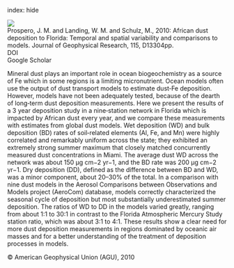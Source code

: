 index: hide

<div class="Citation">
    <div class="Citation-thumb CitationThumb-linked"  data-href="https://doi.org/10.1029/2009jd012773">
      <img src="https://static.claimspace.cloud/climate-study-static/refs/thumbs/7/Prospero_et_al_2010-thumb.png" />
    </div>

  <div class="Citation-body">
    <div class="Citation-text">Prospero, J. M. and Landing, W. M. and Schulz, M., 2010: African dust deposition to Florida: Temporal and spatial variability and comparisons to models. <span class="Article-journal">Journal of Geophysical Research, </span><span class="Article-volume">115, </span>D13304pp.</div>
    <div class="Citation-links">
      <div class="CitationLink" data-href="https://doi.org/10.1029/2009jd012773">
        <div class="CitationLink-icon CitationLink-Doi"></div>
        <div class="CitationLink-text">DOI</div>
      </div>
      <div class="CitationLink" data-href="https://scholar.google.com/scholar?q=10.1029/2009jd012773">
        <div class="CitationLink-icon CitationLink-Scholar"></div>
        <div class="CitationLink-text">Google Scholar</div>
      </div>
    </div>
  </div>
</div>

Mineral dust plays an important role in ocean biogeochemistry as a source of Fe which in some regions is a limiting micronutrient. Ocean models often use the output of dust transport models to estimate dust‐Fe deposition. However, models have not been adequately tested, because of the dearth of long‐term dust deposition measurements. Here we present the results of a 3 year deposition study in a nine‐station network in Florida which is impacted by African dust every year, and we compare these measurements with estimates from global dust models. Wet deposition (WD) and bulk deposition (BD) rates of soil‐related elements (Al, Fe, and Mn) were highly correlated and remarkably uniform across the state; they exhibited an extremely strong summer maximum that closely matched concurrently measured dust concentrations in Miami. The average dust WD across the network was about 150 μg cm−2 yr−1, and the BD rate was 200 μg cm−2 yr−1. Dry deposition (DD), defined as the difference between BD and WD, was a minor component, about 20–30% of the total. In a comparison with nine dust models in the Aerosol Comparisons between Observations and Models project (AeroCom) database, models correctly characterized the seasonal cycle of deposition but most substantially underestimated summer deposition. The ratios of WD to DD in the models varied greatly, ranging from about 1:1 to 30:1 in contrast to the Florida Atmospheric Mercury Study station ratio, which was about 3:1 to 4:1. These results show a clear need for more dust deposition measurements in regions dominated by oceanic air masses and for a better understanding of the treatment of deposition processes in models.

<div class="Citation-copy">
&copy; American Geophysical Union (AGU), 2010
</div>